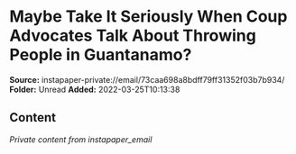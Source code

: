 # Maybe Take It Seriously When Coup Advocates Talk About Throwing People in Guantanamo?

**Source:** instapaper-private://email/73caa698a8bdff79ff31352f03b7b934/
**Folder:** Unread
**Added:** 2022-03-25T10:13:38




## Content
*Private content from instapaper_email*
